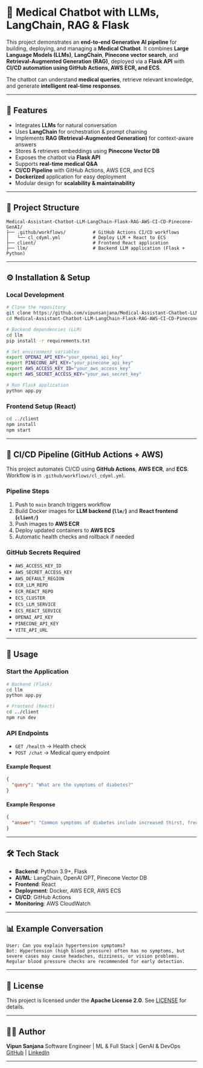 # 🚀 Medical Chatbot with LLMs, LangChain, RAG & Flask

This project demonstrates an **end-to-end Generative AI pipeline** for building, deploying, and managing a **Medical Chatbot**. It combines **Large Language Models (LLMs)**, **LangChain**, **Pinecone vector search**, and **Retrieval-Augmented Generation (RAG)**, deployed via a **Flask API** with **CI/CD automation using GitHub Actions, AWS ECR, and ECS**.

The chatbot can understand **medical queries**, retrieve relevant knowledge, and generate **intelligent real-time responses**.

---

## 📌 Features

* Integrates **LLMs** for natural conversation
* Uses **LangChain** for orchestration & prompt chaining
* Implements **RAG (Retrieval-Augmented Generation)** for context-aware answers
* Stores & retrieves embeddings using **Pinecone Vector DB**
* Exposes the chatbot via **Flask API**
* Supports **real-time medical Q\&A**
* **CI/CD Pipeline** with GitHub Actions, AWS ECR, and ECS
* **Dockerized** application for easy deployment
* Modular design for **scalability & maintainability**

---

## 📂 Project Structure

```
Medical-Assistant-Chatbot-LLM-LangChain-Flask-RAG-AWS-CI-CD-Pinecone-GenAI/
├── .github/workflows/          # GitHub Actions CI/CD workflows
│   └── cl_cdyml.yml            # Deploy LLM + React to ECS
├── client/                     # Frontend React application
├── llm/                        # Backend LLM application (Flask + Python)
```

---

## ⚙️ Installation & Setup

### Local Development

```bash
# Clone the repository
git clone https://github.com/vipunsanjana/Medical-Assistant-Chatbot-LLM-LangChain-Flask-RAG-AWS-CI-CD-Pinecone-GenAI.git
cd Medical-Assistant-Chatbot-LLM-LangChain-Flask-RAG-AWS-CI-CD-Pinecone-GenAI

# Backend dependencies (LLM)
cd llm
pip install -r requirements.txt

# Set environment variables
export OPENAI_API_KEY="your_openai_api_key"
export PINECONE_API_KEY="your_pinecone_api_key"
export AWS_ACCESS_KEY_ID="your_aws_access_key"
export AWS_SECRET_ACCESS_KEY="your_aws_secret_key"

# Run Flask application
python app.py
```

### Frontend Setup (React)

```bash
cd ../client
npm install
npm start
```

---

## 🔄 CI/CD Pipeline (GitHub Actions + AWS)

This project automates CI/CD using **GitHub Actions**, **AWS ECR**, and **ECS**. Workflow is in `.github/workflows/cl_cdyml.yml`.

### Pipeline Steps

1. Push to `main` branch triggers workflow
2. Build Docker images for **LLM backend (`llm/`)** and **React frontend (`client/`)**
3. Push images to **AWS ECR**
4. Deploy updated containers to **AWS ECS**
5. Automatic health checks and rollback if needed

### GitHub Secrets Required

* `AWS_ACCESS_KEY_ID`
* `AWS_SECRET_ACCESS_KEY`
* `AWS_DEFAULT_REGION`
* `ECR_LLM_REPO`
* `ECR_REACT_REPO`
* `ECS_CLUSTER`
* `ECS_LLM_SERVICE`
* `ECS_REACT_SERVICE`
* `OPENAI_API_KEY`
* `PINECONE_API_KEY`
* `VITE_API_URL`

---

## 🚀 Usage

### Start the Application

```bash
# Backend (Flask)
cd llm
python app.py

# Frontend (React)
cd ../client
npm run dev
```

### API Endpoints

* `GET /health` → Health check
* `POST /chat` → Medical query endpoint

#### Example Request

```json
{
  "query": "What are the symptoms of diabetes?"
}
```

#### Example Response

```json
{
  "answer": "Common symptoms of diabetes include increased thirst, frequent urination, fatigue, and blurred vision."
}
```

---

## 🛠️ Tech Stack

* **Backend**: Python 3.9+, Flask
* **AI/ML**: LangChain, OpenAI GPT, Pinecone Vector DB
* **Frontend**: React
* **Deployment**: Docker, AWS ECR, AWS ECS
* **CI/CD**: GitHub Actions
* **Monitoring**: AWS CloudWatch

---

## 📊 Example Conversation

```
User: Can you explain hypertension symptoms?
Bot: Hypertension (high blood pressure) often has no symptoms, but severe cases may cause headaches, dizziness, or vision problems. Regular blood pressure checks are recommended for early detection.
```

---

## 📄 License

This project is licensed under the **Apache License 2.0**. See [LICENSE](LICENSE) for details.

---

## 👨‍💻 Author

**Vipun Sanjana**
Software Engineer | ML & Full Stack | GenAI & DevOps
[GitHub](https://github.com/vipunsanjana) | [LinkedIn](https://linkedin.com/in/vipunsanjana)

---
